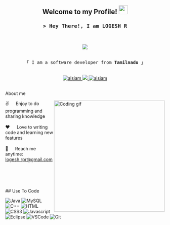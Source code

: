<h2 align="center">
  Welcome to my Profile!
  <img src="https://media.giphy.com/media/hvRJCLFzcasrR4ia7z/giphy.gif" width="28">
</h2>


<!-- Intro -->
<h3 align="center">
        <samp>&gt; Hey There!, I am
                <b><a>LOGESH R</a></b>
        </samp>
</h3>
<br>
<p align="center">
  <a href="https://github.com/LOGESH-R-186"><img src="https://readme-typing-svg.herokuapp.com/?lines=Self%20Taught%20Programmer;Java%20Developer;Always%20learning%20new%20things&center=true&width=380&height=45"></a>
</p>

<p align="center"> 
  <samp>
    <br>
    「 I am a software developer from <b>Tamilnadu</b> 」
    <br>
    <br>
  </samp>
</p>

<p align="center">

 <a href="https://www.linkedin.com/in/logesh-ramalingam/" target="_blank">
  <img src="https://img.shields.io/badge/LinkedIn-0077B5?style=for-the-badge&logo=linkedin&logoColor=white" alt="alsiam"/>
 </a>
 <a href="https://github.com/LOGESH-R-186" target="_blank">
  <img src="https://img.shields.io/badge/Github-1DA1F2?style=for-the-badge&logo=Github&logoColor=white" />

 <a href="https://leetcode.com/u/logu_ram/" target="_blank">
  <img src="https://img.shields.io/badge/Leetcode-red?&style=for-the-badge&logo=leetcode&logoColor=white" alt="alsiam"  />
  </a> 
</p>
<br />
<!-- About Section -->
  About me
 
<p>
 <img align="right" width="350" src="/assets/programmer.gif" alt="Coding gif" />
  
 ✌️ &emsp; Enjoy to do programming and sharing knowledge <br/><br/>
 ❤️ &emsp; Love to writing code and learning new features<br/><br/>
 📧 &emsp; Reach me anytime: logesh.rpr@gmail.com<br/><br/>


</p>

<br/>
<br/>
<br/>
## Use To Code

![Java](https://img.shields.io/badge/Java-ED8B00?style=for-the-badge&logo=java&logoColor=white)
![MySQL](https://img.shields.io/badge/MySQL-4479A1?style=for-the-badge&logo=mysql&logoColor=white)
![C++](https://img.shields.io/badge/C++-00599C?style=for-the-badge&labelColor=black&logo=c%2B%2B&logoColor=00599C)
![HTML](https://img.shields.io/badge/HTML5-E34F26?style=for-the-badge&logo=html5&logoColor=white)
![CSS3](https://img.shields.io/badge/CSS3-1572B6?style=for-the-badge&logo=css3&logoColor=white)
![Javascript](https://img.shields.io/badge/Javascript-F0DB4F?style=for-the-badge&labelColor=black&logo=javascript&logoColor=F0DB4F)
![Eclipse](https://img.shields.io/badge/Eclipse-2C2255?style=for-the-badge&logo=eclipse&logoColor=white)
![VSCode](https://img.shields.io/badge/Visual_Studio-0078d7?style=for-the-badge&logo=visual%20studio&logoColor=white)
![Git](https://img.shields.io/badge/Git-F05032?style=for-the-badge&logo=git&logoColor=white)

<br/>
